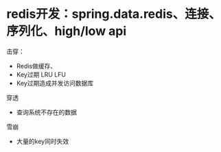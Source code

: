 # redis开发：spring.data.redis、连接、序列化、high/low api


击穿：
- Redis做缓存、
- Key过期 LRU LFU 
- Key过期造成并发访问数据库

穿透
- 查询系统不存在的数据

雪崩
- 大量的key同时失效


